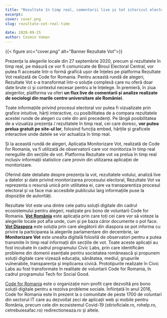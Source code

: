 ```yaml
---
title: "Rezultate în timp real, comentarii live și tot istoricul electoral al României, disponibile de duminică pe platforma Rezultate Vot"
excerpt:
cover: cover.png
slug: rezultate-vot-real-time

date: 2020-09-25
author: Cosmin Vaman
---
```


{{< figure src="cover.png" alt="Banner Rezultate Vot">}}

Prezența la alegerile locale din 27 septembrie 2020, precum și rezultatele în timp real, pe măsură ce vor fi comunicate de Biroul Electoral Central, vor putea fi accesate într-o formă grafică ușor de înțeles pe platforma Rezultate Vot realizată de Code for Romania. Pentru această rundă de alegeri, Rezultate Vot s-a transformat într-o soluție complexă care nu oferă doar date brute ci și contextul necesar pentru a le înțelege. În premieră, în ziua alegerilor, platforma va oferi **un flux live de comentarii și analize realizate de sociologi din marile centre universitare ale României**.

Toate informațiile privind procesul electoral vor putea fi vizualizate prin grafice intuitive, hărți interactive, cu posibilitatea de a compara rezultatele acestei runde de alegeri cu cele din anii precedenți. Pe lângă posibilitatea de a vizualiza prezența / rezultatele în timp real, cei care doresc, **vor putea prelua gratuit pe site-ul lor**, folosind funcția embed, hărțile și graficele interactive unde datele se vor actualiza în timp real. 

Și la această rundă de alegeri, Aplicația Monitorizare Vot, realizată de Code for Romania, va fi utilizată de observatorii care vor monitoriza în timp real neregulile din secțiile de vot. Platforma Rezultate vot va prelua în timp real inclusiv informații statistice care provin din utilizarea aplicației de monitorizare. 

Oferind date detaliate despre prezența la vot, rezultatele votului, analiză live a datelor și date privind monitorizarea procesului electoral, Rezultate Vot va reprezenta o resursă unică prin utilitatea ei, care va transparentiza procesul electoral și va face mai accesibile publicului larg informațiile puse la dispoziție de autorități.

Rezultate Vot este una dintre cele patru soluții digitale din cadrul ecosistemului pentru alegeri, realizate pro bono de voluntarii Code for Romania. **[Vot România](https://www.votromania.ro)** este aplicația prin care toți cei care vor să voteze la alegerile locale pot afla unde, cum și pe baza căror documente o pot face. **[Vot Diaspora](https://www.votdiaspora.ro)** este soluția prin care alegătorii din diaspora se pot informa cu privire la participarea la alegerile parlamentare din decembrie, iar **Monitorizare Vot** este unealta digitală folosită de observatori pentru a putea transmite în timp real informații din secțiile de vot. Toate aceste aplicații au fost incubate în cadrul programului Civic Labs, prin care identificăm probleme din domenii esențiale pentru societatea românească și propunem soluții digitale care vizează educația, sănătatea, mediul, grupurile vulnerabile, transparența și implicarea civică. Prototipurile realizate în Civic Labs au fost transformate în realitate de voluntarii Code for Romania, în cadrul programului Tech for Social Good. 

[Code for Romania](https://code4.ro/ro/) este o organizație non-profit care dezvoltă pro bono soluții digitale pentru a rezolva probleme sociale. Înființată în anul 2016, Code for Romania este în prezent la o comunitate de peste 1700 de voluntari din sectorul IT care au dezvoltat zeci de aplicații web și mobile pentru România, precum cele din ecosistemul Covid-19 (stirioficiale.ro, rohelp.ro, cetrebuiesafac.ro) redirectioneaza.ro și altele. 
